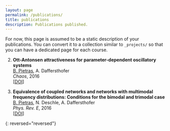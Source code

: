 ```yaml
---
layout: page
permalink: /publications/
title: publications
description: Publications published.
---
```


For now, this page is assumed to be a static description of your publications. You can convert it to a collection similar to `_projects/` so that you can have a dedicated page for each course.

2. **Ott-Antonsen attractiveness for parameter-dependent oscillatory systems**\
   <ins>B. Pietras</ins>, A. Daffersthofer\
   _Chaos_, 2016\
   [[DOI](https://aip.scitation.org/doi/10.1063/1.4963371)]  

1. **Equivalence of coupled networks and networks with multimodal frequency distributions: Conditions for the bimodal and trimodal case**\
    <ins>B. Pietras</ins>, N. Deschle, A. Daffersthofer\
    _Phys. Rev. E_, 2016\
    [[DOI](https://aip.scitation.org/doi/10.1063/1.4963371)] 

{: reversed="reversed"}
